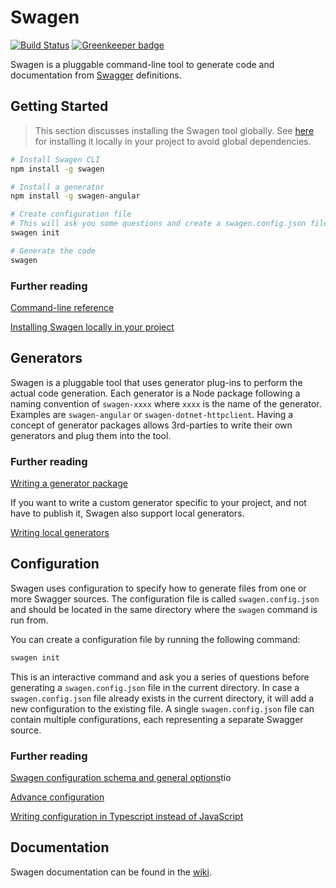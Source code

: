 # Swagen

[![Build Status](https://travis-ci.org/swagen/swagen.svg?branch=master)](https://travis-ci.org/swagen/swagen)
[![Greenkeeper badge](https://badges.greenkeeper.io/swagen/swagen.svg)](https://greenkeeper.io/)

Swagen is a pluggable command-line tool to generate code and documentation from [Swagger](https://swagger.io/) definitions.

## Getting Started
> This section discusses installing the Swagen tool globally. See [here](https://github.com/angular-template/swagger-client/wiki/Installing-Swagen-locally-in-your-project) for installing it locally in your project to avoid global dependencies.

```sh
# Install Swagen CLI
npm install -g swagen

# Install a generator
npm install -g swagen-angular

# Create configuration file
# This will ask you some questions and create a swagen.config.json file in the local directory.
swagen init

# Generate the code
swagen
```

### Further reading
[Command-line reference](https://github.com/swagen/swagen/wiki/Command-line-reference)

[Installing Swagen locally in your project](https://github.com/angular-template/swagger-client/wiki/Installing-Swagen-locally-in-your-project)

## Generators
Swagen is a pluggable tool that uses generator plug-ins to perform the actual code generation. Each generator is a Node package following a naming convention of `swagen-xxxx` where `xxxx` is the name of the generator. Examples are `swagen-angular` or `swagen-dotnet-httpclient`. Having a concept of generator packages allows 3rd-parties to write their own generators and plug them into the tool.

### Further reading
[Writing a generator package](https://github.com/swagen/swagen/wiki/Writing-a-generator-package)

If you want to write a custom generator specific to your project, and not have to publish it, Swagen also support local generators.

[Writing local generators](https://github.com/swagen/swagen/wiki/Writing-local-generators)

## Configuration
Swagen uses configuration to specify how to generate files from one or more Swagger sources. The configuration file is called `swagen.config.json` and should be located in the same directory where the `swagen` command is run from.

You can create a configuration file by running the following command:
```sh
swagen init
```
This is an interactive command and ask you a series of questions before generating a `swagen.config.json` file in the current directory. In case a `swagen.config.json` file already exists in the current directory, it will add a new configuration to the existing file. A single `swagen.config.json` file can contain multiple configurations, each representing a separate Swagger source.

### Further reading
[Swagen configuration schema and general options](https://github.com/swagen/swagen/wiki/Swagen-configuration-schema-and-general-options)tio

[Advance configuration](https://github.com/swagen/swagen/wiki/Advanced-configuration)

[Writing configuration in Typescript instead of JavaScript](https://github.com/swagen/swagen/wiki/Writing-configuration-in-Typescript)

## Documentation
Swagen documentation can be found in the [wiki](https://github.com/swagen/swagen/wiki).
